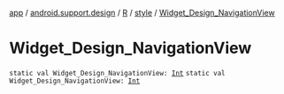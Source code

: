 [app](../../../index.md) / [android.support.design](../../index.md) / [R](../index.md) / [style](index.md) / [Widget_Design_NavigationView](./-widget_-design_-navigation-view.md)

# Widget_Design_NavigationView

`static val Widget_Design_NavigationView: `[`Int`](https://kotlinlang.org/api/latest/jvm/stdlib/kotlin/-int/index.html)
`static val Widget_Design_NavigationView: `[`Int`](https://kotlinlang.org/api/latest/jvm/stdlib/kotlin/-int/index.html)